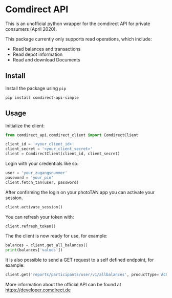# Comdirect API

This is an unofficial python wrapper for the comdirect API for private consumers (April 2020).

This package currently only supports read operations, which include:

* Read balances and transactions
* Read depot information
* Read and download Documents

## Install

Install the package using `pip`

```shell script
pip install comdirect-api-simple
```

## Usage

Initialize the client:

```python
from comdirect_api.comdirect_client import ComdirectClient

client_id = '<your_client_id>'
client_secret = '<your_client_secret>'
client = ComdirectClient(client_id, client_secret)
```


Login with your credentials like so:

```python
user = 'your_zugangsnummer'
password = 'your_pin'
client.fetch_tan(user, password)
```
After confirming the login on your photoTAN app you can activate your session.

```python
client.activate_session()
```
You can refresh your token with:

```python
client.refresh_token()
```

The the client is now ready for use, for example:

```python
balances = client.get_all_balances()
print(balances['values'])
```

It is also possible to send a GET request to a self defined endpoint, for example:

```python
client.get('reports/participants/user/v1/allbalances', productType='ACCOUNT')
```

More information about the official API can be found at https://developer.comdirect.de
